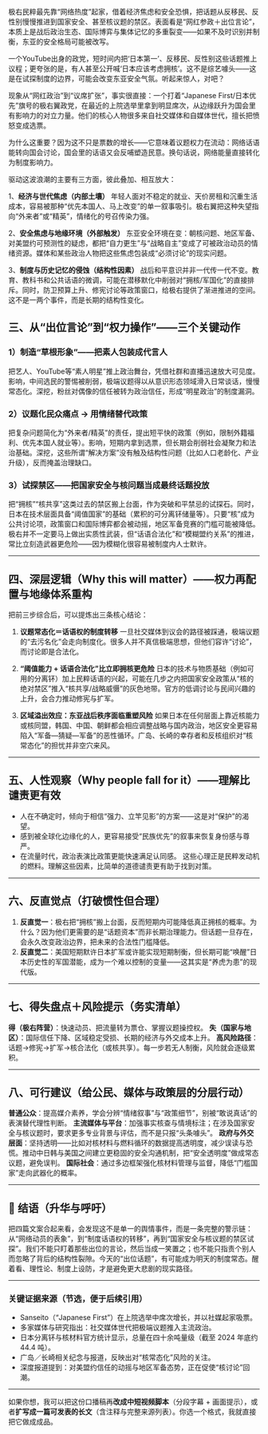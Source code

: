 极右民粹最先靠“网络热度”起家，借着经济焦虑和安全恐惧，把话题从反移民、反性别慢慢推进到国家安全、甚至核议题的禁区。表面看是“网红参政＋出位言论”，本质上是战后政治生态、国际博弈与集体记忆的多重裂变——如果不及时识别并制衡，东亚的安全格局可能被改写。


一个YouTube出身的政党，短时间内把‘日本第一’、反移民、反性别这些话题推上议程；更夸张的是，有人甚至公开喊‘日本应该考虑拥核’。这不是综艺噱头——这是在试探制度的边界，可能会改变东亚安全气氛。听起来惊人，对吧？


现象从“网红政治”到“议席扩张”，事实很直接：一个打着“Japanese First/日本优先”旗号的极右翼政党，在最近的上院选举里拿到明显席次，从边缘跃升为国会里有影响力的对立力量。他们的核心人物很多来自社交媒体和自媒体世代，擅长把愤怒变成选票。

为什么这重要？因为这不只是票数的增长——它意味着议题权力在流动：网络话语能转向国会讨论，国会里的话语又会反哺塑造民意。换句话说，网络能量直接转化为制度影响力。


驱动这波浪潮的主要有三方面，彼此叠加、相互放大：

1、**经济与世代焦虑（内部土壤）**
   年轻人面对不稳定的就业、天价房租和沉重生活成本，容易被那种“优先本国人、马上改变”的单一叙事吸引。极右翼把这种失望指向“外来者”或“精英”，情绪化的号召传染力强。

2、**安全焦虑与地缘环境（外部触发）**
   东亚安全环境在变：朝核问题、地区军备、对美盟约可预测性的疑虑，都把“自力更生”与“战略自主”变成了可被政治动员的情绪资源。媒体和某些政治人物把这些焦虑包装成“必须讨论”的现实问题。

3、**制度与历史记忆的侵蚀（结构性因素）**
   战后和平意识并非一代传一代不变。教育、教科书和公共话语的微调，可能在潜移默化中削弱对“拥核/军国化”的直接排斥。同时，防卫预算上升、修宪讨论等政策窗口，给极右提供了渐进推进的空间。这不是一两个事件，而是长期的结构性变化。


## 三、从“出位言论”到“权力操作”——三个关键动作


### 1）制造“草根形象”——把素人包装成代言人

把艺人、YouTube等“素人明星”推上政治舞台，凭借社群和直播迅速放大可见度。
影响，中间选民的警惕被削弱，极端议题得以从意识形态领域滑入日常谈话，慢慢常态化。深挖，粉丝对偶像的信任被转为政治信任，形成“明星政治”的制度漏洞。

### 2）议题化民众痛点 → 用情绪替代政策

把复杂问题简化为“外来者/精英”的责任，提出短平快的政策（例如，限制外籍福利、优先本国人就业等）。影响，短期内拿到选票，但长期会削弱社会凝聚力和法治基础。深挖，这些所谓“解决方案”没有触及结构性问题（比如人口老龄化、产业升级），反而掩盖治理缺口。

### 3）试探禁区——把国家安全与核问题当成最终话题投放

把“拥核”“核共享”这类过去的禁区搬上台面，作为突破和平禁忌的试探石。同时，日本在技术层面具备“阈值国家”的基础（累积的可分离钚储量等）。只要“核”成为公共讨论项，政策窗口和国际博弈都会被动摇，地区军备竞赛的门槛可能被降低。
极右并不一定要马上做出实质性武装，但“话语合法化”和“模糊盟约关系”的推进，常比立刻造武器更危险——因为模糊化很容易被制度内人士默许。

---

## 四、深层逻辑（Why this will matter）——权力再配置与地缘体系重构

把前三步综合后，可以提炼出三条核心结论：

1. **议题常态化＝话语权的制度转移**
   一旦社交媒体到议会的路径被踩通，极端议题的“去污名化”会走向制度化。很多人并不真信极端思想，但他们容许“讨论”，而讨论即是合法化。

2. **“阈值能力 + 话语合法化”比立即拥核更危险**
   日本的技术与物质基础（例如可用的分离钚）加上民粹话语的兴起，可能在几步之内把国家安全政策从“核的绝对禁区”推入“核共享/战略威慑”的灰色地带。官方的低调讨论与民间兴趣的上升，会合力推动修宪与扩军。

3. **区域溢出效应：东亚战后秩序面临重塑风险**
   如果日本在任何层面上靠近核能力或核同盟，韩国、中国、朝鲜都会相应调整战略与国内政治，地区安全更容易陷入“军备—猜疑—军备”的恶性循环。广岛、长崎的幸存者和反核组织对“核常态化”的担忧并非空穴来风。

---

## 五、人性观察（Why people fall for it）——理解比谴责更有效

* 人在不确定时，倾向于相信“强力、立竿见影”的方案——这是对“保护”的渴望。
* 感到被全球化边缘化的人，更容易接受“民族优先”的叙事来恢复身份感与尊严。
* 在流量时代，政治表演比政策更能快速满足认同感。
  这些心理正是民粹发动机的燃料。理解这些因素，比简单的道德谴责更有助于找到对策。

---

## 六、反直觉点（打破惯性但合理）

1. **反直觉一**：极右把“拥核”搬上台面，反而短期内可能降低真正拥核的概率。为什么？因为他们更需要的是“话题资本”而非长期治理能力。但话题一旦存在，会永久改变政治边界，把未来的合法性门槛降低。
2. **反直觉二**：美国短期默许日本扩军或许能实现短期制衡，但长期可能“唤醒”日本历史性的军国潜能，成为一个难以控制的变量——这其实是“养虎为患”的现代版。

---

## 七、得失盘点＋风险提示（务实清单）

**得（极右阵营）**：快速动员、把流量转为票仓、掌握议题操控权。
**失（国家与地区）**：国际信任下降、区域稳定受损、长期的经济与外交成本上升。
**高风险路径**：话题→修宪→扩军→核合法化（或核共享）。每一步若无人制衡，风险就会逐级累积。

---

## 八、可行建议（给公民、媒体与政策层的分层行动）

**普通公众**：提高媒介素养，学会分辨“情绪叙事”与“政策细节”，别被“敢说真话”的表演替代理性判断。
**主流媒体与平台**：加强事实核查与情境标注；在涉及国家安全与核议题时，要求更多专业背景与评估，而不是只报“头条噱头”。
**政府与外交层面**：坚持透明——比如对核材料与燃料循环的数据提高透明度，减少误读与恐慌。推动中日韩与美国之间建立更稳固的安全沟通机制，把“安全透明度”做成常态议题，避免误判。
**国际社会**：通过多边框架强化核材料管理与监督，降低“门槛国家”走向武器化的概率。

---

## 🎯 结语（升华与呼吁）

把四篇文案合起来看，会发现这不是单一的舆情事件，而是一条完整的警示链：从“网络动员的表象”，到“制度话语权的转移”，再到“国家安全与核议题的禁区试探”。我们不能只盯着那些出位的言论，然后当成一笑置之；也不能只指责个别人而忽略了背后的结构性裂隙。今天的“出位话题”，有可能成为明天的制度常态。醒着看、理性论、制度上设防，才是避免更大悲剧的现实路径。

---

### 关键证据来源（节选，便于后续引用）

* Sanseito（“Japanese First”）在上院选举中席次增长，并以社媒起家吸票。
* 多家媒体与研究指出：社交媒体世代把极端议题推入主流政治。
* 日本分离钚与核材料官方统计显示，总量在四十余吨量级（截至 2024 年底约 44.4 吨）。
* 广岛／长崎相关纪念与报道，反映出对“核常态化”风险的关注。
* 深度报道提到：对美盟约信任的动摇与地区军备态势，正在促使“核讨论”回潮。

---

如果你想，我可以把这份口播稿再**改成中短视频脚本**（分段字幕 + 画面提示），或者**扩写成一篇可发表的长文**（含注释与完整来源列表）。你选一个格式，我就直接把它做成成品。

